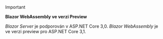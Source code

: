 ---
---
> [!IMPORTANT]
> **Blazor WebAssembly ve verzi Preview**
>
> *Blazor Server* je podporován v ASP.NET Core 3,0. *Blazor WebAssembly* je ve verzi preview pro ASP.NET Core 3,1.
